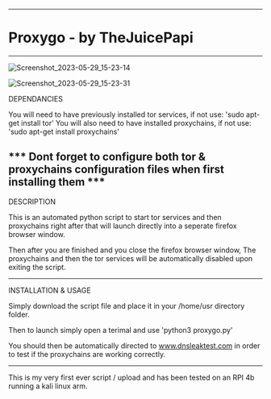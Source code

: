 -------------------------------------------------------------------------------------------------------------------------------------------

# Proxygo - by TheJuicePapi

-------------------------------------------------------------------------------------------------------------------------------------------
![Screenshot_2023-05-29_15-23-14](https://github.com/TheJuicePapi/proxygo/assets/134894632/c973f808-5405-466e-b4cb-b00c983e0d48)

![Screenshot_2023-05-29_15-23-31](https://github.com/TheJuicePapi/proxygo/assets/134894632/43d29973-9406-4abe-8962-9f29edfbaafa)


DEPENDANCIES

You will need to have previously installed tor services, if not use: 'sudo apt-get install tor'
You will also need to have installed proxychains, if not use: 'sudo apt-get install proxychains'

*** Dont forget to configure both tor & proxychains configuration files when first installing them ***
-------------------------------

DESCRIPTION

This is an automated python script to start tor services and then proxychains right after that will launch directly into a seperate firefox browser window.

Then after you are finished and you close the firefox browser window, The proxychains and then the tor services will be automatically disabled upon exiting the script.

-------------------------------
 
INSTALLATION & USAGE

Simply download the script file and place it in your /home/usr directory folder.

Then to launch simply open a terimal and use 'python3 proxygo.py'

You should then be automatically directed to www.dnsleaktest.com in order to test 
if the proxychains are working correctly. 

-------------------------------

This is my very first ever script / upload and has been tested on an RPI 4b running a kali linux arm. 
